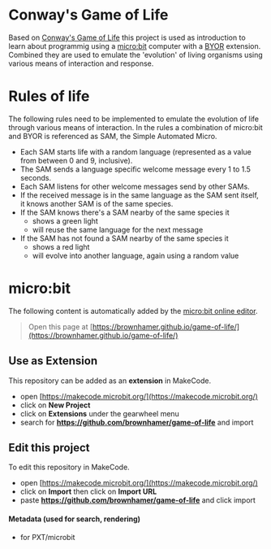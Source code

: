 # Conway's Game of Life

Based on [Conway's Game of Life](https://en.wikipedia.org/wiki/Conway%27s_Game_of_Life) this project is used as introduction to learn about programmig using a [micro:bit](https://mmicrobit.org/) computer with a [BYOR](https://byor.nl/) extension. Combined they are used to emulate the 'evolution' of living organisms using various means of interaction and response.

# Rules of life

The following rules need to be implemented to emulate the evolution of life through various means of interaction. In the rules a combination of micro:bit and BYOR is referenced as SAM, the Simple Automated Micro.
* Each SAM starts life with a random language (represented as a value from between 0 and 9, inclusive).
* The SAM sends a language specific welcome message every 1 to 1.5 seconds.
* Each SAM listens for other welcome messages send by other SAMs.
* If the received message is in the same language as the SAM sent itself, it knows another SAM is of the same species.
* If the SAM knows there's a SAM nearby of the same species it
  * shows a green light
  * will reuse the same language for the next message
* If the SAM has not found a SAM nearby of the same species it
  * shows a red light
  * will evolve into another language, again using a random value

# micro:bit

The following content is automatically added by the [micro:bit online editor](https://makecode.microbit.org/).

> Open this page at [https://brownhamer.github.io/game-of-life/](https://brownhamer.github.io/game-of-life/)

## Use as Extension

This repository can be added as an **extension** in MakeCode.

* open [https://makecode.microbit.org/](https://makecode.microbit.org/)
* click on **New Project**
* click on **Extensions** under the gearwheel menu
* search for **https://github.com/brownhamer/game-of-life** and import

## Edit this project

To edit this repository in MakeCode.

* open [https://makecode.microbit.org/](https://makecode.microbit.org/)
* click on **Import** then click on **Import URL**
* paste **https://github.com/brownhamer/game-of-life** and click import

#### Metadata (used for search, rendering)

* for PXT/microbit
<script src="https://makecode.com/gh-pages-embed.js"></script><script>makeCodeRender("{{ site.makecode.home_url }}", "{{ site.github.owner_name }}/{{ site.github.repository_name }}");</script>

